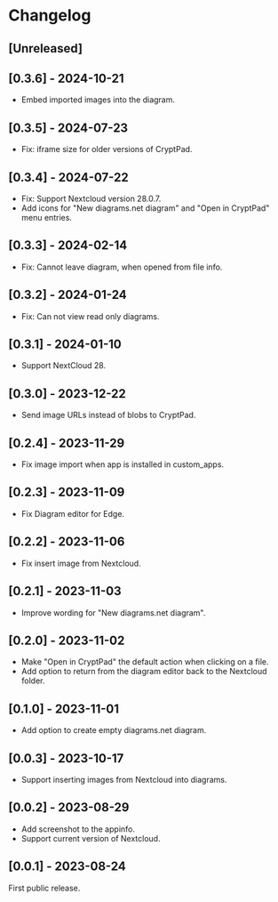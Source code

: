 <!---
SPDX-FileCopyrightText: 2023 XWiki CryptPad Team <contact@cryptpad.org> and contributors

SPDX-License-Identifier: AGPL-3.0-or-later
-->
# Changelog

## [Unreleased]

## [0.3.6] - 2024-10-21

- Embed imported images into the diagram.

## [0.3.5] - 2024-07-23

- Fix: iframe size for older versions of CryptPad.

## [0.3.4] - 2024-07-22

- Fix: Support Nextcloud version 28.0.7.
- Add icons for "New diagrams.net diagram" and "Open in CryptPad" menu entries.

## [0.3.3] - 2024-02-14

- Fix: Cannot leave diagram, when opened from file info.

## [0.3.2] - 2024-01-24

- Fix: Can not view read only diagrams.

## [0.3.1] - 2024-01-10

- Support NextCloud 28.

## [0.3.0] - 2023-12-22

- Send image URLs instead of blobs to CryptPad.

## [0.2.4] - 2023-11-29

- Fix image import when app is installed in custom_apps.

## [0.2.3] - 2023-11-09

- Fix Diagram editor for Edge.

## [0.2.2] - 2023-11-06

- Fix insert image from Nextcloud.

## [0.2.1] - 2023-11-03

- Improve wording for "New diagrams.net diagram".

## [0.2.0] - 2023-11-02

- Make "Open in CryptPad" the default action when clicking on a file.
- Add option to return from the diagram editor back to the Nextcloud folder.

## [0.1.0] - 2023-11-01

- Add option to create empty diagrams.net diagram.

## [0.0.3] - 2023-10-17

- Support inserting images from Nextcloud into diagrams.

## [0.0.2] - 2023-08-29

- Add screenshot to the appinfo.
- Support current version of Nextcloud.

## [0.0.1] - 2023-08-24

First public release.
